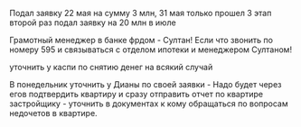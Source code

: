 
Подал заявку 22 мая на сумму 3 млн, 31 мая только прошел 3 этап
второй раз подал заявку на 20 млн в июле

Грамотный менеджер в банке фрдом - Султан! Если что звонить по номеру 595 и связываться с отделом ипотеки и менеджером Султаном!

уточнить у каспи по снятию денег на всякий случай


В понедельник уточнить у Дианы по своей заявки - Надо будет через егов подтвердить квартиру и сразу отправить отчет по квартире застройщику - уточнить в документах к кому обращаться по вопросам недочетов в квартире.


